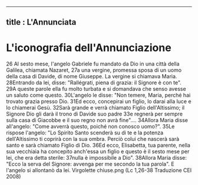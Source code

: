 
---
title : L'Annunciata
---

# L'iconografia dell'Annunciazione


26 Al sesto mese, l'angelo Gabriele fu mandato da Dio in una città della Galilea, chiamata Nazaret, 27a una vergine, promessa sposa di un uomo della casa di Davide, di nome Giuseppe. La vergine si chiamava Maria. 28Entrando da lei, disse: "Rallégrati, piena di grazia: il Signore è con te". 29A queste parole ella fu molto turbata e si domandava che senso avesse un saluto come questo. 30L'angelo le disse: "Non temere, Maria, perché hai trovato grazia presso Dio. 31Ed ecco, concepirai un figlio, lo darai alla luce e lo chiamerai Gesù. 32Sarà grande e verrà chiamato Figlio dell'Altissimo; il Signore Dio gli darà il trono di Davide suo padre 33e regnerà per sempre sulla casa di Giacobbe e il suo regno non avrà fine"....
34Allora Maria disse all'angelo: "Come avverrà questo, poiché non conosco uomo?". 35Le rispose l'angelo: "Lo Spirito Santo scenderà su di te e la potenza dell'Altissimo ti coprirà con la sua ombra. Perciò colui che nascerà sarà santo e sarà chiamato Figlio di Dio. 36Ed ecco, Elisabetta, tua parente, nella sua vecchiaia ha concepito anch'essa un figlio e questo è il sesto mese per lei, che era detta sterile: 37nulla è impossibile a Dio". 38Allora Maria disse: "Ecco la serva del Signore: avvenga per me secondo la tua parola". E l'angelo si allontanò da lei.
Virgolette chiuse.png
(Lc 1,26-38 Traduzione CEI 2008)
